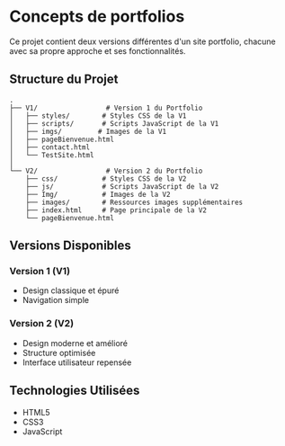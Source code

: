 # Concepts de portfolios

Ce projet contient deux versions différentes d'un site portfolio, chacune avec sa propre approche et ses fonctionnalités.

## Structure du Projet

```
.
├── V1/                 # Version 1 du Portfolio
│   ├── styles/        # Styles CSS de la V1
│   ├── scripts/       # Scripts JavaScript de la V1
│   ├── imgs/         # Images de la V1
│   ├── pageBienvenue.html
│   ├── contact.html
│   └── TestSite.html
│
└── V2/                 # Version 2 du Portfolio
    ├── css/           # Styles CSS de la V2
    ├── js/            # Scripts JavaScript de la V2
    ├── Img/           # Images de la V2
    ├── images/        # Ressources images supplémentaires
    ├── index.html     # Page principale de la V2
    └── pageBienvenue.html
```

## Versions Disponibles

### Version 1 (V1)
- Design classique et épuré
- Navigation simple

### Version 2 (V2)
- Design moderne et amélioré
- Structure optimisée
- Interface utilisateur repensée

## Technologies Utilisées

- HTML5
- CSS3
- JavaScript
